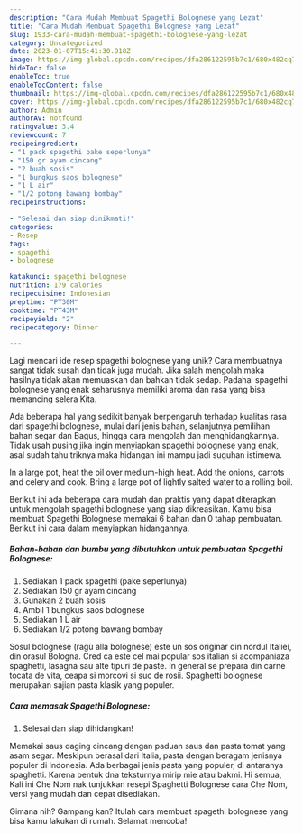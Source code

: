 ```yaml
---
description: "Cara Mudah Membuat Spagethi Bolognese yang Lezat"
title: "Cara Mudah Membuat Spagethi Bolognese yang Lezat"
slug: 1933-cara-mudah-membuat-spagethi-bolognese-yang-lezat
category: Uncategorized
date: 2023-01-07T15:41:30.918Z
image: https://img-global.cpcdn.com/recipes/dfa286122595b7c1/680x482cq70/spagethi-bolognese-foto-resep-utama.jpg
hideToc: false
enableToc: true
enableTocContent: false
thumbnail: https://img-global.cpcdn.com/recipes/dfa286122595b7c1/680x482cq70/spagethi-bolognese-foto-resep-utama.jpg
cover: https://img-global.cpcdn.com/recipes/dfa286122595b7c1/680x482cq70/spagethi-bolognese-foto-resep-utama.jpg
author: Admin
authorAv: notfound
ratingvalue: 3.4
reviewcount: 7
recipeingredient:
- "1 pack spagethi pake seperlunya"
- "150 gr ayam cincang"
- "2 buah sosis"
- "1 bungkus saos bolognese"
- "1 L air"
- "1/2 potong bawang bombay"
recipeinstructions:

- "Selesai dan siap dinikmati!"
categories:
- Resep
tags:
- spagethi
- bolognese

katakunci: spagethi bolognese 
nutrition: 179 calories
recipecuisine: Indonesian
preptime: "PT30M"
cooktime: "PT43M"
recipeyield: "2"
recipecategory: Dinner

---
```





Lagi mencari ide resep spagethi bolognese yang unik? Cara membuatnya sangat tidak susah dan tidak juga mudah. Jika salah mengolah maka hasilnya tidak akan memuaskan dan bahkan tidak sedap. Padahal spagethi bolognese yang enak seharusnya memiliki aroma dan rasa yang bisa memancing selera Kita.





Ada beberapa hal yang sedikit banyak berpengaruh terhadap kualitas rasa dari spagethi bolognese, mulai dari jenis bahan, selanjutnya pemilihan bahan segar dan Bagus, hingga cara mengolah dan menghidangkannya. Tidak usah pusing jika ingin menyiapkan spagethi bolognese yang enak,      asal sudah tahu triknya maka hidangan ini mampu jadi suguhan istimewa.














In a large pot, heat the oil over medium-high heat. Add the onions, carrots and celery and cook. Bring a large pot of lightly salted water to a rolling boil.






Berikut ini ada beberapa cara mudah dan praktis yang dapat diterapkan untuk mengolah spagethi bolognese yang siap dikreasikan. Kamu bisa membuat Spagethi Bolognese memakai 6 bahan dan 0 tahap pembuatan. Berikut ini cara dalam menyiapkan hidangannya.

<!--inarticleads1-->

##### Bahan-bahan dan bumbu yang dibutuhkan untuk pembuatan Spagethi Bolognese:

1. Sediakan 1 pack spagethi (pake seperlunya)
1. Sediakan 150 gr ayam cincang
1. Gunakan 2 buah sosis
1. Ambil 1 bungkus saos bolognese
1. Sediakan 1 L air
1. Sediakan 1/2 potong bawang bombay


Sosul bolognese (ragù alla bolognese) este un sos originar din nordul Italiei, din orasul Bologna. Cred ca este cel mai popular sos italian si acompaniaza spaghetti, lasagna sau alte tipuri de paste. In general se prepara din carne tocata de vita, ceapa si morcovi si suc de rosii. Spaghetti bolognese merupakan sajian pasta klasik yang populer. 

<!--inarticleads2-->

##### Cara memasak Spagethi Bolognese:


1. Selesai dan siap dihidangkan!

Memakai saus daging cincang dengan paduan saus dan pasta tomat yang asam segar. Meskipun berasal dari Italia, pasta dengan beragam jenisnya populer di Indonesia. Ada berbagai jenis pasta yang populer, di antaranya spaghetti. Karena bentuk dna teksturnya mirip mie atau bakmi. Hi semua, Kali ini Che Nom nak tunjukkan resepi Spaghetti Bolognese cara Che Nom, versi yang mudah dan cepat disediakan. 

Gimana nih? Gampang kan? Itulah cara membuat spagethi bolognese yang bisa kamu lakukan di rumah. Selamat mencoba!
